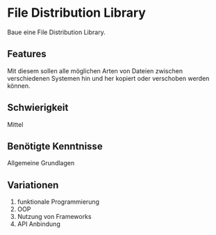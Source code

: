 # File Distribution Library
 
 Baue eine File Distribution Library.
 
## Features
 Mit diesem sollen alle möglichen Arten von Dateien zwischen verschiedenen Systemen hin und her kopiert oder verschoben werden können.
 
 ## Schwierigkeit
 Mittel
 
 ## Benötigte Kenntnisse
Allgemeine Grundlagen

## Variationen
1. funktionale Programmierung
2. OOP
3. Nutzung von Frameworks
4. API Anbindung